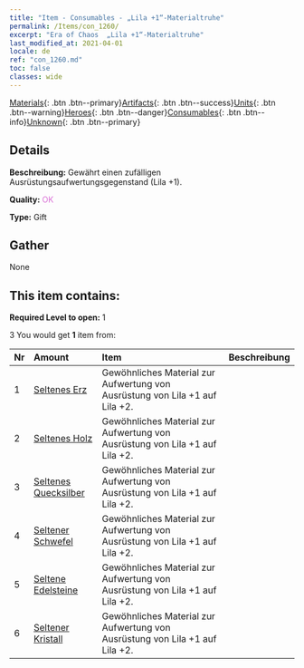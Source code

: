 ```yaml
---
title: "Item - Consumables - „Lila +1“-Materialtruhe"
permalink: /Items/con_1260/
excerpt: "Era of Chaos  „Lila +1“-Materialtruhe"
last_modified_at: 2021-04-01
locale: de
ref: "con_1260.md"
toc: false
classes: wide
---
```

 [Materials](/de/Items/){: .btn .btn--primary}[Artifacts](/de/Items/Artifacts/){: .btn .btn--success}[Units](/de/Items/Units/){: .btn .btn--warning}[Heroes](/de/Items/Heroes/){: .btn .btn--danger}[Consumables](/de/Items/Consumables/){: .btn .btn--info}[Unknown](/de/Items/Unknown/){: .btn .btn--primary}

## Details
 **Beschreibung:** Gewährt einen zufälligen Ausrüstungsaufwertungsgegenstand (Lila +1).

 **Quality:** <span style="color: #DA70D6">OK</span>

 **Type:** Gift

## Gather

  None

## This item contains:

 **Required Level to open:** 1

 3 You would get **1** item  from:

  | Nr | Amount |     Item    | Beschreibung |
  |:---|:-------|:------------|:-----------:|
  | 1 | [Seltenes Erz](/de/Items/mat_40/) | Gewöhnliches Material zur Aufwertung von Ausrüstung von Lila +1 auf Lila +2. | 
  | 2 | [Seltenes Holz](/de/Items/mat_41/) | Gewöhnliches Material zur Aufwertung von Ausrüstung von Lila +1 auf Lila +2. | 
  | 3 | [Seltenes Quecksilber](/de/Items/mat_42/) | Gewöhnliches Material zur Aufwertung von Ausrüstung von Lila +1 auf Lila +2. | 
  | 4 | [Seltener Schwefel](/de/Items/mat_43/) | Gewöhnliches Material zur Aufwertung von Ausrüstung von Lila +1 auf Lila +2. | 
  | 5 | [Seltene Edelsteine](/de/Items/mat_44/) | Gewöhnliches Material zur Aufwertung von Ausrüstung von Lila +1 auf Lila +2. | 
  | 6 | [Seltener Kristall](/de/Items/mat_45/) | Gewöhnliches Material zur Aufwertung von Ausrüstung von Lila +1 auf Lila +2. | 

